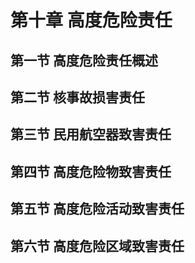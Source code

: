 # 第十章 高度危险责任

## 第一节 高度危险责任概述

## 第二节 核事故损害责任

## 第三节 民用航空器致害责任

## 第四节 高度危险物致害责任

## 第五节 高度危险活动致害责任

## 第六节 高度危险区域致害责任
